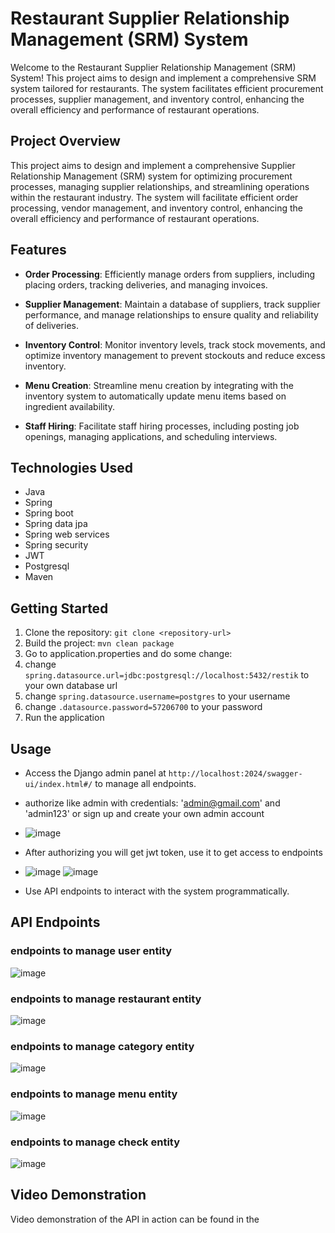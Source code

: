 # Restaurant Supplier Relationship Management (SRM) System

Welcome to the Restaurant Supplier Relationship Management (SRM) System! This project aims to design and implement a comprehensive SRM system tailored for restaurants. The system facilitates efficient procurement processes, supplier management, and inventory control, enhancing the overall efficiency and performance of restaurant operations.

## Project Overview

This project aims to design and implement a comprehensive Supplier Relationship Management (SRM) system for optimizing procurement processes, managing supplier relationships, and streamlining operations within the restaurant industry. The system will facilitate efficient order processing, vendor management, and inventory control, enhancing the overall efficiency and performance of restaurant operations.

## Features

- **Order Processing**: Efficiently manage orders from suppliers, including placing orders, tracking deliveries, and managing invoices.
  
- **Supplier Management**: Maintain a database of suppliers, track supplier performance, and manage relationships to ensure quality and reliability of deliveries.
  
- **Inventory Control**: Monitor inventory levels, track stock movements, and optimize inventory management to prevent stockouts and reduce excess inventory.
  
- **Menu Creation**: Streamline menu creation by integrating with the inventory system to automatically update menu items based on ingredient availability.
  
- **Staff Hiring**: Facilitate staff hiring processes, including posting job openings, managing applications, and scheduling interviews.

## Technologies Used

- Java
- Spring
- Spring boot
- Spring data jpa
- Spring web services
- Spring security
- JWT
- Postgresql
- Maven

## Getting Started

1. Clone the repository: `git clone <repository-url>`
2. Build the project: `mvn clean package`
3. Go to application.properties and do some change:
4. change `spring.datasource.url=jdbc:postgresql://localhost:5432/restik` to your own database url
5. change `spring.datasource.username=postgres` to your username
6. change `.datasource.password=57206700` to your password
7. Run the application

## Usage

- Access the Django admin panel at `http://localhost:2024/swagger-ui/index.html#/` to manage all endpoints.
- authorize like admin with credentials: 'admin@gmail.com' and 'admin123' or sign up and create your own admin account
-  ![image](https://github.com/b410asakura/Restaurant-SRM/assets/73512839/36d15d28-65d1-44bc-accf-8ab2d460f4df)
- After authorizing you will get jwt token, use it to get access to endpoints
- ![image](https://github.com/b410asakura/Restaurant-SRM/assets/73512839/9ab500dd-42ac-4715-a37f-024171dc0442)
![image](https://github.com/b410asakura/Restaurant-SRM/assets/73512839/64893d25-869b-4877-a41e-ee163d175cf6)

- Use API endpoints to interact with the system programmatically.
 

## API Endpoints
### endpoints to manage user entity
![image](https://github.com/b410asakura/Restaurant-SRM/assets/73512839/4f173fd0-ae7f-4922-a3da-6598e7051e39)

### endpoints to manage restaurant entity
![image](https://github.com/b410asakura/Restaurant-SRM/assets/73512839/b3401b9b-1a2c-40e7-8364-02d3c5527822)

### endpoints to manage category entity
![image](https://github.com/b410asakura/Restaurant-SRM/assets/73512839/ea8af750-68e7-4b72-9e95-d699e72812e7)

### endpoints to manage menu entity
![image](https://github.com/b410asakura/Restaurant-SRM/assets/73512839/c9f2b7fd-e05a-4098-902b-f4abc2b9b0aa)

### endpoints to manage check entity
![image](https://github.com/b410asakura/Restaurant-SRM/assets/73512839/96d7f48d-75f3-4562-8125-8fdb78190b64)


## Video Demonstration

Video demonstration of the API in action can be found in the 
